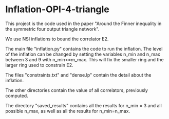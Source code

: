 # Inflation-OPI-4-triangle

This project is the code used in the paper "Around the Finner inequality in the symmetric four output triangle network".

We use NSI inflations to bound the correlator E2.

The main file "inflation.py" contains the code to run the inflation. The level of the inflation can be changed by setting the variables n_min and n_max between 3 and 9 with n_min<=m_max. This will fix the smaller ring and the larger ring used to constrain E2.

The files "constraints.txt" and "dense.lp" contain the detail about the inflation. 

The other directories contain the value of all correlators, previously computed.

The directory "saved_results" contains all the results for n_min = 3 and all possible n_max, as well as all the results for n_min=n_max.
